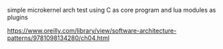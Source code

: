 
simple microkernel arch test using C as core program and lua modules as plugins

https://www.oreilly.com/library/view/software-architecture-patterns/9781098134280/ch04.html
